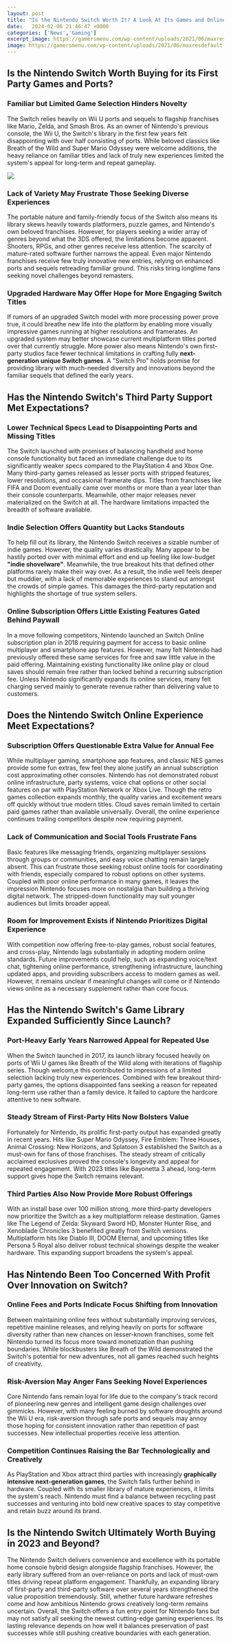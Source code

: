```yaml
---
layout: post
title: "Is the Nintendo Switch Worth It? A Look At Its Games and Online Offerings"
date:   2024-02-06 21:46:47 +0000
categories: ['News','Gaming']
excerpt_image: https://gamersmenu.com/wp-content/uploads/2021/06/maxresdefault-49-1024x576.jpg
image: https://gamersmenu.com/wp-content/uploads/2021/06/maxresdefault-49-1024x576.jpg
---
```


## Is the Nintendo Switch Worth Buying for its First Party Games and Ports?
### **Familiar but Limited Game Selection Hinders Novelty**
The Switch relies heavily on Wii U ports and sequels to flagship franchises like Mario, Zelda, and Smash Bros. As an owner of Nintendo's previous console, the Wii U, the Switch's library in the first few years felt disappointing with over half consisting of ports. While beloved classics like Breath of the Wild and Super Mario Odyssey were welcome additions, the heavy reliance on familiar titles and lack of truly new experiences limited the system's appeal for long-term and repeat gameplay. 

![](https://gamersmenu.com/wp-content/uploads/2021/06/maxresdefault-49-1024x576.jpg)
### **Lack of Variety May Frustrate Those Seeking Diverse Experiences** 
The portable nature and family-friendly focus of the Switch also means its library skews heavily towards platformers, puzzle games, and Nintendo's own beloved franchises. However, for players seeking a wider array of genres beyond what the 3DS offered, the limitations become apparent. Shooters, RPGs, and other genres receive less attention. The scarcity of mature-rated software further narrows the appeal. Even major Nintendo franchises receive few truly innovative new entries, relying on enhanced ports and sequels retreading familiar ground. This risks tiring longtime fans seeking novel challenges beyond remasters.
### **Upgraded Hardware May Offer Hope for More Engaging Switch Titles**
If rumors of an upgraded Switch model with more processing power prove true, it could breathe new life into the platform by enabling more visually impressive games running at higher resolutions and framerates. An upgraded system may better showcase current multiplatform titles ported over that currently struggle. More power also means Nintendo's own first-party studios face fewer technical limitations in crafting fully **next-generation unique Switch games**. A "Switch Pro" holds promise for providing library with much-needed diversity and innovations beyond the familiar sequels that defined the early years. 
## Has the Nintendo Switch's Third Party Support Met Expectations? 
### **Lower Technical Specs Lead to Disappointing Ports and Missing Titles**
The Switch launched with promises of balancing handheld and home console functionality but faced an immediate challenge due to its significantly weaker specs compared to the PlayStation 4 and Xbox One. Many third-party games released as lesser ports with stripped features, lower resolutions, and occasional framerate dips. Titles from franchises like FIFA and Doom eventually came over months or more than a year later than their console counterparts. Meanwhile, other major releases never materialized on the Switch at all. The hardware limitations impacted the breadth of software available.
### **Indie Selection Offers Quantity but Lacks Standouts**
To help fill out its library, the Nintendo Switch receives a sizable number of indie games. However, the quality varies drastically. Many appear to be hastily ported over with minimal effort and end up feeling like low-budget **"indie shovelware"**. Meanwhile, the true breakout hits that defined other platforms rarely make their way over. As a result, the indie well feels deeper but muddier, with a lack of memorable experiences to stand out amongst the crowds of simple games. This damages the third-party reputation and highlights the shortage of true system sellers.  
### **Online Subscription Offers Little Existing Features Gated Behind Paywall**  
In a move following competitors, Nintendo launched an Switch Online subscription plan in 2018 requiring payment for access to basic online multiplayer and smartphone app features. However, many felt Nintendo had previously offered these same services for free and saw little value in the paid offering. Maintaining existing functionality like online play or cloud saves should remain free rather than locked behind a recurring subscription fee. Unless Nintendo significantly expands its online services, many felt charging served mainly to generate revenue rather than delivering value to customers.
## Does the Nintendo Switch Online Experience Meet Expectations?
### **Subscription Offers Questionable Extra Value for Annual Fee** 
While multiplayer gaming, smartphone app features, and classic NES games provide some fun extras, few feel they alone justify an annual subscription cost approximating other consoles. Nintendo has not demonstrated robust online infrastructure, party systems, voice chat options or other social features on par with PlayStation Network or Xbox Live. Though the retro games collection expands monthly, the quality varies and excitement wears off quickly without true modern titles. Cloud saves remain limited to certain paid games rather than available universally. Overall, the online experience continues trailing competitors despite now requiring payment.
### **Lack of Communication and Social Tools Frustrate Fans**  
Basic features like messaging friends, organizing multiplayer sessions through groups or communities, and easy voice chatting remain largely absent. This can frustrate those seeking robust online tools for coordinating with friends, especially compared to robust options on other systems. Coupled with poor online performance in many games, it leaves the impression Nintendo focuses more on nostalgia than building a thriving digital network. The stripped-down functionality may suit younger audiences but limits broader appeal. 
### **Room for Improvement Exists if Nintendo Prioritizes Digital Experience**
With competition now offering free-to-play games, robust social features, and cross-play, Nintendo lags substantially in adopting modern online standards. Future improvements could help, such as expanding voice/text chat, tightening online performance, strengthening infrastructure, launching updated apps, and providing subscribers access to modern games as well. However, it remains unclear if meaningful changes will come or if Nintendo views online as a necessary supplement rather than core focus.
## Has the Nintendo Switch's Game Library Expanded Sufficiently Since Launch?  
### **Port-Heavy Early Years Narrowed Appeal for Repeated Use**
When the Switch launched in 2017, its launch library focused heavily on ports of Wii U games like Breath of the Wild along with iterations of flagship series. Though welcom,e this contributed to impressions of a limited selection lacking truly new experiences. Combined with few breakout third-party games, the options disappointed fans seeking a reason for repeated long-term use rather than a family device. It failed to capture the hardcore attentive to new software. 
### **Steady Stream of First-Party Hits Now Bolsters Value**
Fortunately for Nintendo, its prolific first-party output has expanded greatly in recent years. Hits like Super Mario Odyssey, Fire Emblem: Three Houses, Animal Crossing: New Horizons, and Splatoon 3 established the Switch as a must-own for fans of those franchises. The steady stream of critically acclaimed exclusives proved the console's longevity and appeal for repeated engagement. With 2023 titles like Bayonetta 3 ahead, long-term support gives hope the Switch remains relevant.
### **Third Parties Also Now Provide More Robust Offerings** 
With an install base over 100 million strong, more third-party developers now prioritize the Switch as a key multiplatform release destination. Games like The Legend of Zelda: Skyward Sword HD, Monster Hunter Rise, and Xenoblade Chronicles 3 benefited greatly from Switch versions. Multiplatform hits like Diablo III, DOOM Eternal, and upcoming titles like Persona 5 Royal also deliver robust technical showings despite the weaker hardware. This expanding support broadens the system's appeal.  
## Has Nintendo Been Too Concerned With Profit Over Innovation on Switch?
### **Online Fees and Ports Indicate Focus Shifting from Innovation**  
Between maintaining online fees without substantially improving services, repetitive mainline releases, and relying heavily on ports for software diversity rather than new chances on lesser-known franchises, some felt Nintendo turned its focus more toward monetization than pushing boundaries. While blockbusters like Breath of the Wild demonstrated the Switch's potential for new adventures, not all games reached such heights of creativity. 
### **Risk-Aversion May Anger Fans Seeking Novel Experiences**
Core Nintendo fans remain loyal for life due to the company's track record of pioneering new genres and intelligent game design challenges over gimmicks. However, with many feeling burned by software droughts around the Wii U era, risk-aversion through safe ports and sequels may annoy those hoping for consistent innovation rather than repetition of past successes. New intellectual properties receive less attention.
### **Competition Continues Raising the Bar Technologically and Creatively**
As PlayStation and Xbox attract third parties with increasingly **graphically intensive next-generation games**, the Switch falls further behind in hardware. Coupled with its smaller library of mature experiences, it limits the system's reach. Nintendo must find a balance between recycling past successes and venturing into bold new creative spaces to stay competitive and retain buzz around its brand.
## Is the Nintendo Switch Ultimately Worth Buying in 2023 and Beyond?
The Nintendo Switch delivers convenience and excellence with its portable home console hybrid design alongside flagship franchises. However, the early library suffered from an over-reliance on ports and lack of must-own titles driving repeat platform engagement. Thankfully, an expanding library of first-party and third-party software over several years strengthened the value proposition tremendously. Still, whether future hardware refreshes come and how ambitious Nintendo grows creatively long-term remains uncertain. Overall, the Switch offers a fun entry point for Nintendo fans but may not satisfy all seeking the newest cutting-edge gaming experiences. Its lasting relevance depends on how well it balances preservation of past successes while still pushing creative boundaries with each generation.